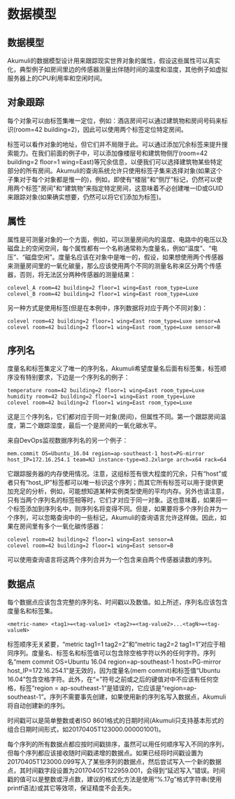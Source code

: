 # 数据模型

## 数据模型

Akumuli的数据模型设计用来跟踪现实世界对象的属性，假设这些属性可以真实化，典型例子如房间里边的传感器测量出伴随时间的温度和湿度，其他例子如虚拟服务器上的CPU利用率和空闲时间。

## 对象跟踪

每个对象可以由标签集唯一定位，例如：酒店房间可以通过建筑物和房间号码来标识\(room=42 building=2\)，因此可以使用两个标签定位特定房间。

标签可以看作对象的地址，但它们并不局限于此。可以通过添加冗余标签来提升搜索能力。在我们前面的例子中，可以添加像楼层号和建筑物侧厅\(room=42 building=2 floor=1 wing=East\)等冗余信息，以便我们可以选择建筑物某些特定部分的所有房间。Akumuli的查询系统允许只使用标签子集来选择对象\(如果这个子集对于每个对象都是惟一的\)，例如，即使有“楼层”和“侧厅”标记，仍然可以使用两个标签"房间"和“建筑物”来指定特定房间，这意味着不必创建唯一ID或GUID来跟踪对象\(如果确实想要，仍然可以将它们添加为标签\)。

## 属性

属性是可测量对象的一个方面，例如，可以测量房间内的温度、电路中的电压以及磁盘上的空闲空间，每个属性都有一个名称通常称为度量名，例如“温度”、“电压”、“磁盘空闲”。度量名应该在对象中是唯一的，假设，如果想使用两个传感器来测量房间里的一氧化碳量，那么应该使用两个不同的测量名称来区分两个传感器，否则，将无法区分两种传感器的测量结果：

```text
colevel_A room=42 building=2 floor=1 wing=East room_type=Luxe
colevel_B room=42 building=2 floor=1 wing=East room_type=Luxe
```

另一种方式是使用标签\(但是在本例中，序列数据将对应于两个不同对象\)：

```text
colevel room=42 building=2 floor=1 wing=East room_type=Luxe sensor=A
colevel room=42 building=2 floor=1 wing=East room_type=Luxe sensor=B
```

## 序列名

度量名和标签集定义了唯一的序列名，Akumuli希望度量名后面有标签集，标签顺序没有特别要求，下边是一个序列名的例子：

```text
temperature room=42 building=2 floor=1 wing=East room_type=Luxe
humidity room=42 building=2 floor=1 wing=East room_type=Luxe
colevel room=42 building=2 floor=1 wing=East room_type=Luxe
```

这是三个序列名，它们都对应于同一对象\(房间\)，但属性不同。第一个跟踪房间温度，第二个跟踪湿度，最后一个是房间的一氧化碳水平。

来自DevOps监视数据序列名的另一个例子：

```text
mem.commit OS=Ubuntu_16.04 region=ap-southeast-1 host=PG-mirror host_IP=172.16.254.1 team=NJ instance-type=m3.2xlarge arch=x64 rack=64
```

它跟踪服务器的内存使用情况。注意，这组标签有很大程度的冗余，只有“host”或者只有“host_IP”标签都可以唯一标识这个序列；而其它所有标签可以用于提供更加充足的分析，例如，可能想知道某种实例类型使用的平均内存。另外也请注意，只有当两个序列名的标签相等时，它们才对应于同一对象。这也意味着，如果将一个标签添加到序列名中，则序列名将变得不同。但是，如果要将多个序列合并为一个序列，可以忽略查询中的一些标记，Akumuli的查询语言允许这样做。因此，如果在房间里有多个一氧化碳传感器：

```text
colevel room=42 building=2 floor=1 wing=East sensor=A
colevel room=42 building=2 floor=1 wing=East sensor=B
```

可以使用查询语言将这两个序列合并为一个包含来自两个传感器读数的序列。

## 数据点

每个数据点应该包含完整的序列名、时间戳以及数值。如上所述，序列名应该包含度量名和标签集。

```text
<metric-name> <tag1>=<tag-value1> <tag2>=<tag-value2>...<tagN>=<tag-valueN>
```

标签顺序无关紧要，“metric tag1=1 tag2=2”和“metric tag2=2 tag1=1”对应于相同序列。度量名、标签名和标签值可以包含除空格字符以外的任何字符。序列名“mem commit OS=Ubuntu 16.04 region=ap-southeast-1 host=PG-mirror host\_IP=172.16.254.1”是无效的，因为度量名\(mem commit\)和标签值“Ubuntu 16.04”包含空格字符。此外，在“=”符号之前或之后的键值对中不应该有任何空格，标签“region = ap-southeast-1”是错误的，它应该是“region=ap-southeast-1”。序列不需要事先创建，如果使用新的序列名写入数据点，Akumuli将自动创建新的序列。

时间戳可以是简单整数或者ISO 8601格式的日期时间\(Akumuli只支持基本形式的组合日期时间形式，如20170405T123000.000001001)。

每个序列的所有数据点都应按时间戳排序，虽然可以用任何顺序写入不同的序列，但每个序列都应该接收随时间戳递增的数据点。如果已经将时间戳设置为20170405T123000.099写入了某些序列的数据点，然后尝试写入一个新的数据点，其时间戳字段设置为20170405T122959.001，会得到“延迟写入”错误。时间戳的值可以是整数或浮点数，建议的格式化方法是使用“%.17g”格式字符串\(使用printf语法\)或其它等效项，保证精度不会丢失。

